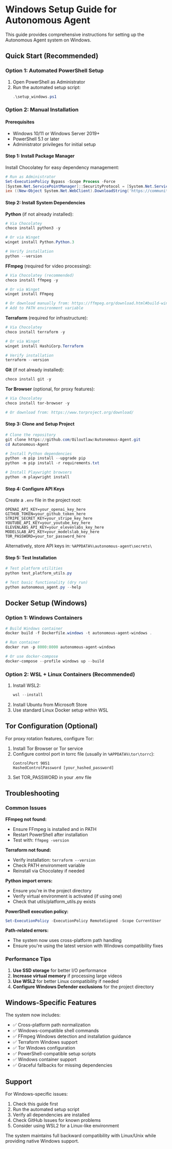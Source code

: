 # Windows Setup Guide for Autonomous Agent

This guide provides comprehensive instructions for setting up the Autonomous Agent system on Windows.

## Quick Start (Recommended)

### Option 1: Automated PowerShell Setup
1. Open PowerShell as Administrator
2. Run the automated setup script:
   ```powershell
   .\setup_windows.ps1
   ```

### Option 2: Manual Installation

#### Prerequisites
- Windows 10/11 or Windows Server 2019+
- PowerShell 5.1 or later
- Administrator privileges for initial setup

#### Step 1: Install Package Manager
Install Chocolatey for easy dependency management:
```powershell
# Run as Administrator
Set-ExecutionPolicy Bypass -Scope Process -Force
[System.Net.ServicePointManager]::SecurityProtocol = [System.Net.ServicePointManager]::SecurityProtocol -bor 3072
iex ((New-Object System.Net.WebClient).DownloadString('https://community.chocolatey.org/install.ps1'))
```

#### Step 2: Install System Dependencies

**Python** (if not already installed):
```powershell
# Via Chocolatey
choco install python3 -y

# Or via Winget
winget install Python.Python.3

# Verify installation
python --version
```

**FFmpeg** (required for video processing):
```powershell
# Via Chocolatey (recommended)
choco install ffmpeg -y

# Or via Winget
winget install FFmpeg

# Or download manually from: https://ffmpeg.org/download.html#build-windows
# Add to PATH environment variable
```

**Terraform** (required for infrastructure):
```powershell
# Via Chocolatey
choco install terraform -y

# Or via Winget
winget install HashiCorp.Terraform

# Verify installation
terraform --version
```

**Git** (if not already installed):
```powershell
choco install git -y
```

**Tor Browser** (optional, for proxy features):
```powershell
# Via Chocolatey
choco install tor-browser -y

# Or download from: https://www.torproject.org/download/
```

#### Step 3: Clone and Setup Project
```powershell
# Clone the repository
git clone https://github.com/Oiloutlaw/Autonomous-Agent.git
cd Autonomous-Agent

# Install Python dependencies
python -m pip install --upgrade pip
python -m pip install -r requirements.txt

# Install Playwright browsers
python -m playwright install
```

#### Step 4: Configure API Keys
Create a `.env` file in the project root:
```env
OPENAI_API_KEY=your_openai_key_here
GITHUB_TOKEN=your_github_token_here
STRIPE_SECRET_KEY=your_stripe_key_here
YOUTUBE_API_KEY=your_youtube_key_here
ELEVENLABS_API_KEY=your_elevenlabs_key_here
MODELSLAB_API_KEY=your_modelslab_key_here
TOR_PASSWORD=your_tor_password_here
```

Alternatively, store API keys in: `%APPDATA%\autonomous-agent\secrets\`

#### Step 5: Test Installation
```powershell
# Test platform utilities
python test_platform_utils.py

# Test basic functionality (dry run)
python autonomous_agent.py --help
```

## Docker Setup (Windows)

### Option 1: Windows Containers
```powershell
# Build Windows container
docker build -f Dockerfile.windows -t autonomous-agent-windows .

# Run container
docker run -p 8000:8000 autonomous-agent-windows

# Or use docker-compose
docker-compose --profile windows up --build
```

### Option 2: WSL + Linux Containers (Recommended)
1. Install WSL2:
   ```powershell
   wsl --install
   ```
2. Install Ubuntu from Microsoft Store
3. Use standard Linux Docker setup within WSL

## Tor Configuration (Optional)

For proxy rotation features, configure Tor:

1. Install Tor Browser or Tor service
2. Configure control port in torrc file (usually in `%APPDATA%\tor\torrc`):
   ```
   ControlPort 9051
   HashedControlPassword [your_hashed_password]
   ```
3. Set TOR_PASSWORD in your .env file

## Troubleshooting

### Common Issues

**FFmpeg not found:**
- Ensure FFmpeg is installed and in PATH
- Restart PowerShell after installation
- Test with: `ffmpeg -version`

**Terraform not found:**
- Verify installation: `terraform --version`
- Check PATH environment variable
- Reinstall via Chocolatey if needed

**Python import errors:**
- Ensure you're in the project directory
- Verify virtual environment is activated (if using one)
- Check that utils/platform_utils.py exists

**PowerShell execution policy:**
```powershell
Set-ExecutionPolicy -ExecutionPolicy RemoteSigned -Scope CurrentUser
```

**Path-related errors:**
- The system now uses cross-platform path handling
- Ensure you're using the latest version with Windows compatibility fixes

### Performance Tips

1. **Use SSD storage** for better I/O performance
2. **Increase virtual memory** if processing large videos
3. **Use WSL2** for better Linux compatibility if needed
4. **Configure Windows Defender exclusions** for the project directory

## Windows-Specific Features

The system now includes:
- ✅ Cross-platform path normalization
- ✅ Windows-compatible shell commands
- ✅ FFmpeg Windows detection and installation guidance
- ✅ Terraform Windows support
- ✅ Tor Windows configuration
- ✅ PowerShell-compatible setup scripts
- ✅ Windows container support
- ✅ Graceful fallbacks for missing dependencies

## Support

For Windows-specific issues:
1. Check this guide first
2. Run the automated setup script
3. Verify all dependencies are installed
4. Check GitHub Issues for known problems
5. Consider using WSL2 for a Linux-like environment

The system maintains full backward compatibility with Linux/Unix while providing native Windows support.
